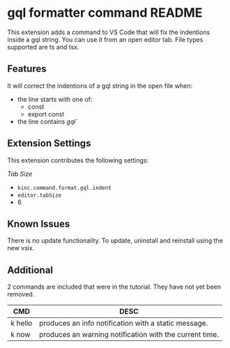 # gql formatter command README

This extension adds a command to VS Code that will fix the indentions inside a gql string.
You can use it from an open editor tab.  File types supported are ts and tsx.

## Features

It will correct the indentions of a gql string in the open file when:
* the line starts with one of:
  * const
  * export const
* the line contains _gql`_

## Extension Settings

This extension contributes the following settings:

_Tab Size_
* `kinc.command.format.gql.indent`
* `editor.tabSize`
* 6

## Known Issues

There is no update functionality.  To update, uninstall and reinstall using the new vsix.

## Additional

2 commands are included that were in the tutorial.
They have not yet been removed.

| CMD   | DESC |
|-------|------|
|k hello|produces an info notification with a static message.|
|k now  |produces an warning notification with the current time.|